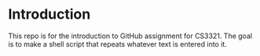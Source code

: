 # Introduction
This repo is for the introduction to GitHub assignment for CS3321. The goal is to make a shell script that repeats whatever text is entered into it.
